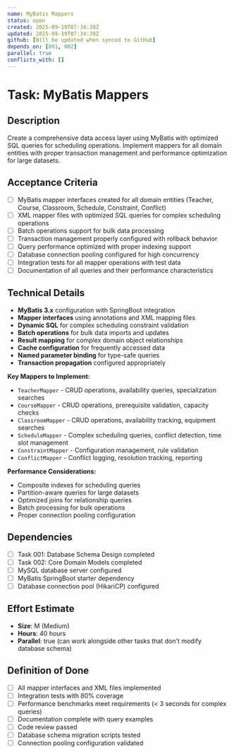 ```yaml
---
name: MyBatis Mappers
status: open
created: 2025-09-19T07:34:39Z
updated: 2025-09-19T07:34:39Z
github: [Will be updated when synced to GitHub]
depends_on: [001, 002]
parallel: true
conflicts_with: []
---
```


# Task: MyBatis Mappers

## Description
Create a comprehensive data access layer using MyBatis with optimized SQL queries for scheduling operations. Implement mappers for all domain entities with proper transaction management and performance optimization for large datasets.

## Acceptance Criteria
- [ ] MyBatis mapper interfaces created for all domain entities (Teacher, Course, Classroom, Schedule, Constraint, Conflict)
- [ ] XML mapper files with optimized SQL queries for complex scheduling operations
- [ ] Batch operations support for bulk data processing
- [ ] Transaction management properly configured with rollback behavior
- [ ] Query performance optimized with proper indexing support
- [ ] Database connection pooling configured for high concurrency
- [ ] Integration tests for all mapper operations with test data
- [ ] Documentation of all queries and their performance characteristics

## Technical Details
- **MyBatis 3.x** configuration with SpringBoot integration
- **Mapper interfaces** using annotations and XML mapping files
- **Dynamic SQL** for complex scheduling constraint validation
- **Batch operations** for bulk data imports and updates
- **Result mapping** for complex domain object relationships
- **Cache configuration** for frequently accessed data
- **Named parameter binding** for type-safe queries
- **Transaction propagation** configured appropriately

**Key Mappers to Implement:**
- `TeacherMapper` - CRUD operations, availability queries, specialization searches
- `CourseMapper` - CRUD operations, prerequisite validation, capacity checks
- `ClassroomMapper` - CRUD operations, availability tracking, equipment searches
- `ScheduleMapper` - Complex scheduling queries, conflict detection, time slot management
- `ConstraintMapper` - Configuration management, rule validation
- `ConflictMapper` - Conflict logging, resolution tracking, reporting

**Performance Considerations:**
- Composite indexes for scheduling queries
- Partition-aware queries for large datasets
- Optimized joins for relationship queries
- Batch processing for bulk operations
- Proper connection pooling configuration

## Dependencies
- [ ] Task 001: Database Schema Design completed
- [ ] Task 002: Core Domain Models completed
- [ ] MySQL database server configured
- [ ] MyBatis SpringBoot starter dependency
- [ ] Database connection pool (HikariCP) configured

## Effort Estimate
- **Size**: M (Medium)
- **Hours**: 40 hours
- **Parallel**: true (can work alongside other tasks that don't modify database schema)

## Definition of Done
- [ ] All mapper interfaces and XML files implemented
- [ ] Integration tests with 80% coverage
- [ ] Performance benchmarks meet requirements (< 3 seconds for complex queries)
- [ ] Documentation complete with query examples
- [ ] Code review passed
- [ ] Database schema migration scripts tested
- [ ] Connection pooling configuration validated